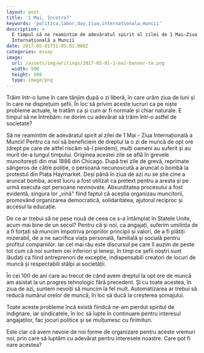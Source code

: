 ```yaml
---
layout: post
title: '1 Mai, încotro?'
keywords: 'politica,labor,day,ziua,internationala,muncii'
description: >
  E timpul să ne reamintim de adevăratul spirit al zilei de 1 Mai—Ziua
  Internațională a Muncii
date: 2017-05-01T11:05:01.000Z
categories: essay
image:
  url: /assets/img/writings/2017-05-01-1-mai-banner-tm.png
  width: 500
  height: 500
  type: image/png
---
```


Trăim într-o lume în care tânjim după o zi liberă, în care urâm ziua de luni și în care ne disprețuim șefii. În loc să privim aceste lucruri ca pe niște probleme actuale, le tratăm ca și cum ar fi normale și chiar naturale. E timpul să ne întrebăm: ne dorim cu adevărat să trăim într-o astfel de societate?

Să ne reamintim de adevăratul spirit al zilei de 1 Mai - Ziua Internațională a Muncii! Pentru ca noi să beneficiem de dreptul la o zi de muncă de opt ore (drept pe care de altfel riscăm să-l pierdem), mulți oameni au suferit și au murit de-a lungul timpului. Originea acestei zile se află în grevele muncitorești din mai 1886 din Chicago. După trei zile de grevă, reprimate sângeros de către poliție, o persoană necunoscută a aruncat o bombă la protestul din Piața Haymarket. Deși până în ziua de azi nu se știe cine a aruncat bomba, acest lucru a fost utilizat ca pretext pentru a aresta și pe urmă executa opt persoane nevinovate. Absurditatea procesului a fost evidentă, singura lor „vină" fiind faptul că aceștia organizau muncitorii, promovând organizarea democratică, solidaritatea, ajutorul reciproc și accesul la educație.

De ce ar trebui să ne pese nouă de ceea ce s-a întâmplat în Statele Unite, acum mai bine de un secol? Pentru că și noi, ca angajați, suferim umilința de a fi forțați să muncim împotriva propriilor principii și valori, de a fi plătiți mizerabil, de a ne sacrifica viața personală, familială și socială pentru profitul companiilor. Iar cel mai rău este discursul pe care îl auzim de peste tot cum că noi suntem cei inferiori și leneși, în timp ce șefii noștri sunt lăudați ca fiind antreprenori de excepție, indispensabili creatori de locuri de muncă și respectabili stâlpi ai societății.

În cei 100 de ani care au trecut de când avem dreptul la opt ore de muncă am asistat la un progres tehnologic fără precedent. Și cu toate acestea, în ziua de azi, suntem nevoiți să muncim la fel mult. Automatizarea ar trebui să reducă numărul orelor de muncă, în loc să ducă la creșterea șomajului.

Toate aceste probleme încă există fiindcă ne-am pierdut spiritul de indignare, iar sindicatele, în loc să lupte în continuare pentru interesul angajaților, fac jocuri politice și se mulțumesc cu firimituri.

Este clar că avem nevoie de noi forme de organizare pentru aceste vremuri noi, prin care să luptăm cu adevărat pentru interesele noastre. Care pot fi oare acestea?
